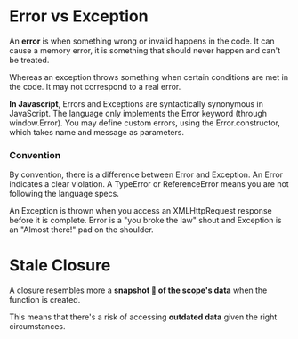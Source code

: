 # Error vs Exception

An **error** is when something wrong or invalid happens in the code. It can cause a memory error, it is something that should never happen and can't be treated.

Whereas an exception throws something when certain conditions are met in the code. It may not correspond to a real error.

**In Javascript**, Errors and Exceptions are syntactically synonymous in JavaScript. The language only implements the Error keyword (through window.Error). You may define custom errors, using the Error.constructor, which takes name and message as parameters.

### Convention

By convention, there is a difference between Error and Exception. An Error indicates a clear violation. A TypeError or ReferenceError means you are not following the language specs.

An Exception is thrown when you access an XMLHttpRequest response before it is complete. Error is a "you broke the law" shout and Exception is an "Almost there!" pad on the shoulder.

# Stale Closure

A closure resembles more a **snapshot 📸 of the scope's data** when the function is created.

This means that there's a risk of accessing **outdated data** given the right circumstances.
